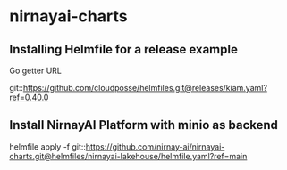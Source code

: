 # nirnayai-charts

## Installing Helmfile for a release example
Go getter URL 

git::https://github.com/cloudposse/helmfiles.git@releases/kiam.yaml?ref=0.40.0


## Install NirnayAI Platform with minio as backend 

helmfile apply -f git::https://github.com/nirnay-ai/nirnayai-charts.git@helmfiles/nirnayai-lakehouse/helmfile.yaml?ref=main




